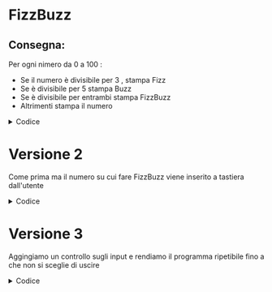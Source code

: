 # FizzBuzz

## Consegna:

Per ogni nimero da 0 a 100 :
- Se il numero è divisibile per 3 , stampa Fizz
- Se è divisibile per 5 stampa Buzz
- Se è divisibile per entrambi stampa FizzBuzz
- Altrimenti stampa il numero 

<details>
<summary>Codice</summary>

```python 
for i in range(101):
ans = ""
if i%3==0 :
    ans = ans +"Fizz"
if i%5==0 :
    ans = ans + "Buzz"
if ans=="":
    print(i)
else:
    print(ans)
```
</details>


# Versione 2 

Come prima ma il numero su cui fare FizzBuzz viene inserito a tastiera dall'utente

<details>
<summary>Codice</summary>

```python 
num = input("inserisci un numero")
ans = ""
if i%3==0 :
    ans = ans +"Fizz"
if i%5==0 :
    ans = ans + "Buzz"
if ans=="":
    print(i)
else:
    print(ans)
```
</details>

# Versione 3

Aggingiamo un controllo sugli input e rendiamo il programma ripetibile fino a 
che non si sceglie di uscire

<details>
<summary>Codice</summary>

```python 
while True :
    print("\n")
    while True:
        num = input("inserisci un numero")
        if num.isdigit():
            num=int(num)
            break
        else:
            print("Please enter only numbers")

    ans = ""
    if num%3==0 :
        ans = ans +"Fizz"
    if num%5==0 :
        ans = ans + "Buzz"
    if ans=="":
        print(num)
    else:
        print(ans)
    
    endProgram = input("Vuoi continuare [Y/N]")
    if endProgram.lower == 'y' or endProgram=='Y':
        break
```
</details>